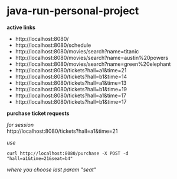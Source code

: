 # java-run-personal-project

**active links**
- http://localhost:8080/
- http://localhost:8080/schedule
- http://localhost:8080/movies/search?name=titanic
- http://localhost:8080/movies/search?name=austin%20powers
- http://localhost:8080/movies/search?name=green%20elephant
- http://localhost:8080/tickets?hall=a1&time=21
- http://localhost:8080/tickets?hall=b1&time=14
- http://localhost:8080/tickets?hall=a1&time=13
- http://localhost:8080/tickets?hall=b1&time=19
- http://localhost:8080/tickets?hall=a1&time=17
- http://localhost:8080/tickets?hall=b1&time=17

**purchase ticket requests**

*for session*\
http://localhost:8080/tickets?hall=a1&time=21

*use*
```
curl http://localhost:8080/purchase -X POST -d "hall=a1&time=21&seat=b4"
```

*where you choose last param "seat"*